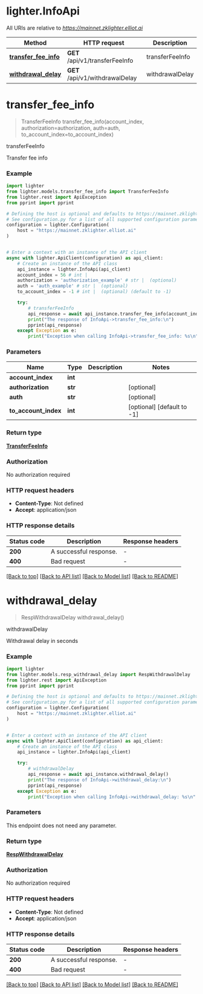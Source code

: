 # lighter.InfoApi

All URIs are relative to *https://mainnet.zklighter.elliot.ai*

Method | HTTP request | Description
------------- | ------------- | -------------
[**transfer_fee_info**](InfoApi.md#transfer_fee_info) | **GET** /api/v1/transferFeeInfo | transferFeeInfo
[**withdrawal_delay**](InfoApi.md#withdrawal_delay) | **GET** /api/v1/withdrawalDelay | withdrawalDelay


# **transfer_fee_info**
> TransferFeeInfo transfer_fee_info(account_index, authorization=authorization, auth=auth, to_account_index=to_account_index)

transferFeeInfo

Transfer fee info

### Example


```python
import lighter
from lighter.models.transfer_fee_info import TransferFeeInfo
from lighter.rest import ApiException
from pprint import pprint

# Defining the host is optional and defaults to https://mainnet.zklighter.elliot.ai
# See configuration.py for a list of all supported configuration parameters.
configuration = lighter.Configuration(
    host = "https://mainnet.zklighter.elliot.ai"
)


# Enter a context with an instance of the API client
async with lighter.ApiClient(configuration) as api_client:
    # Create an instance of the API class
    api_instance = lighter.InfoApi(api_client)
    account_index = 56 # int | 
    authorization = 'authorization_example' # str |  (optional)
    auth = 'auth_example' # str |  (optional)
    to_account_index = -1 # int |  (optional) (default to -1)

    try:
        # transferFeeInfo
        api_response = await api_instance.transfer_fee_info(account_index, authorization=authorization, auth=auth, to_account_index=to_account_index)
        print("The response of InfoApi->transfer_fee_info:\n")
        pprint(api_response)
    except Exception as e:
        print("Exception when calling InfoApi->transfer_fee_info: %s\n" % e)
```



### Parameters


Name | Type | Description  | Notes
------------- | ------------- | ------------- | -------------
 **account_index** | **int**|  | 
 **authorization** | **str**|  | [optional] 
 **auth** | **str**|  | [optional] 
 **to_account_index** | **int**|  | [optional] [default to -1]

### Return type

[**TransferFeeInfo**](TransferFeeInfo.md)

### Authorization

No authorization required

### HTTP request headers

 - **Content-Type**: Not defined
 - **Accept**: application/json

### HTTP response details

| Status code | Description | Response headers |
|-------------|-------------|------------------|
**200** | A successful response. |  -  |
**400** | Bad request |  -  |

[[Back to top]](#) [[Back to API list]](../README.md#documentation-for-api-endpoints) [[Back to Model list]](../README.md#documentation-for-models) [[Back to README]](../README.md)

# **withdrawal_delay**
> RespWithdrawalDelay withdrawal_delay()

withdrawalDelay

Withdrawal delay in seconds

### Example


```python
import lighter
from lighter.models.resp_withdrawal_delay import RespWithdrawalDelay
from lighter.rest import ApiException
from pprint import pprint

# Defining the host is optional and defaults to https://mainnet.zklighter.elliot.ai
# See configuration.py for a list of all supported configuration parameters.
configuration = lighter.Configuration(
    host = "https://mainnet.zklighter.elliot.ai"
)


# Enter a context with an instance of the API client
async with lighter.ApiClient(configuration) as api_client:
    # Create an instance of the API class
    api_instance = lighter.InfoApi(api_client)

    try:
        # withdrawalDelay
        api_response = await api_instance.withdrawal_delay()
        print("The response of InfoApi->withdrawal_delay:\n")
        pprint(api_response)
    except Exception as e:
        print("Exception when calling InfoApi->withdrawal_delay: %s\n" % e)
```



### Parameters

This endpoint does not need any parameter.

### Return type

[**RespWithdrawalDelay**](RespWithdrawalDelay.md)

### Authorization

No authorization required

### HTTP request headers

 - **Content-Type**: Not defined
 - **Accept**: application/json

### HTTP response details

| Status code | Description | Response headers |
|-------------|-------------|------------------|
**200** | A successful response. |  -  |
**400** | Bad request |  -  |

[[Back to top]](#) [[Back to API list]](../README.md#documentation-for-api-endpoints) [[Back to Model list]](../README.md#documentation-for-models) [[Back to README]](../README.md)

